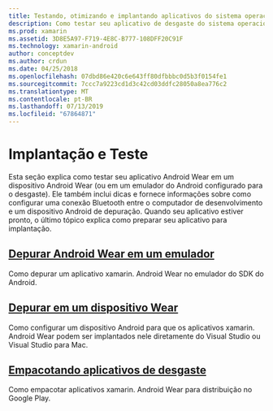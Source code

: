 ```yaml
---
title: Testando, otimizando e implantando aplicativos do sistema operacional de desgaste
description: Como testar seu aplicativo de desgaste do sistema operacional em um dispositivo Android (ou emulador) e prepará-lo para implantação.
ms.prod: xamarin
ms.assetid: 3D8E5A97-F719-4E8C-B777-108DFF20C91F
ms.technology: xamarin-android
author: conceptdev
ms.author: crdun
ms.date: 04/25/2018
ms.openlocfilehash: 07dbd86e420c6e643ff80dfbbbc0d5b3f0154fe1
ms.sourcegitcommit: 7ccc7a9223cd1d3c42cd03ddfc28050a8ea776c2
ms.translationtype: MT
ms.contentlocale: pt-BR
ms.lasthandoff: 07/13/2019
ms.locfileid: "67864871"
---
```

# <a name="deployment-and-testing"></a>Implantação e Teste

Esta seção explica como testar seu aplicativo Android Wear em um dispositivo Android Wear (ou em um emulador do Android configurado para o desgaste). Ele também inclui dicas e fornece informações sobre como configurar uma conexão Bluetooth entre o computador de desenvolvimento e um dispositivo Android de depuração.
Quando seu aplicativo estiver pronto, o último tópico explica como preparar seu aplicativo para implantação.

## <a name="debug-android-wear-on-an-emulatorandroidweardeploy-testdebug-on-emulatormd"></a>[Depurar Android Wear em um emulador](~/android/wear/deploy-test/debug-on-emulator.md)

Como depurar um aplicativo xamarin. Android Wear no emulador do SDK do Android.

## <a name="debug-on-a-wear-deviceandroidweardeploy-testdebug-on-devicemd"></a>[Depurar em um dispositivo Wear](~/android/wear/deploy-test/debug-on-device.md)

Como configurar um dispositivo Android para que os aplicativos xamarin. Android Wear podem ser implantados nele diretamente do Visual Studio ou Visual Studio para Mac.

## <a name="packaging-wear-appsandroidweardeploy-testpackagingmd"></a>[Empacotando aplicativos de desgaste](~/android/wear/deploy-test/packaging.md)

Como empacotar aplicativos xamarin. Android Wear para distribuição no Google Play.

